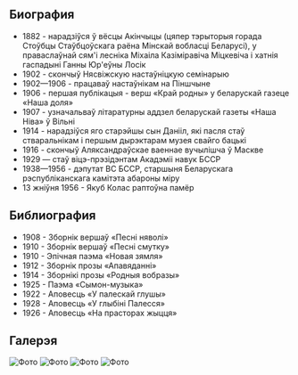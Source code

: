 ﻿---
name: Якуб Колас (Канстанцін Міхайлавіч Міцкевіч)
yearsoflife:  22.10.1882 — 13.08.1956
birthplace: Стоўбцы, Мінская вобласць
description:  Беларускі савецкі пісьменнік, паэт і перакладчык, грамадскі дзеяч
src: https://24smi.org/public/media/290x324/celebrity/2018/11/27/l5bhmgiuhvzk-iakub-kolas.jpg 
video: https://www.youtube.com/watch?v=HxFeWGZspJQ
---

## Биография
*  1882 - нарадзіўся ў вёсцы Акінчыцы (цяпер тэрыторыя горада Стоўбцы Стаўбцоўскага раёна Мінскай вобласці Беларусі), у праваслаўнай сям'і лесніка Міхаіла Казіміравіча Міцкевіча і хатнія гаспадыні Ганны Юр'еўны Лосік
* 1902 - скончыў Нясвіжскую настаўніцкую семінарыю
* 1902—1906 - працаваў настаўнікам на Піншчыне
* 1906 - першая публікацыя - верш «Край родны» у беларускай газеце «Наша доля»
* 1907 - узначальваў літаратурны аддзел беларускай газеты «Наша Ніва» ў Вільні
* 1914 - нарадзіўся яго старэйшы сын Данііл, які пасля стаў стваральнікам і першым дырэктарам музея свайго бацькі
* 1916 - скончыў Аляксандраўскае ваеннае вучылішча ў Маскве 
* 1929  — стаў віцэ-прэзідэнтам Акадэміі навук БССР
* 1938—1956 - дэпутат ВС БССР, старшыня Беларускага рэспубліканскага камітэта абароны міру 
* 13 жніўня 1956 - Якуб Колас раптоўна памёр 

## Библиография
*  1908 - Зборнік вершаў «Песні няволі» 
*  1910 - Зборнік вершаў «Песні смутку»
*  1910 - Эпічная паэма «Новая зямля»
*  1912 - Зборнік прозы «Апавяданні»
*  1914 - Зборнікі прозы «Родныя вобразы»
*  1925 - Паэма «Сымон-музыка» 
*  1922 - Аповесць «У палескай глушы»
*  1928 - Аповесць «У глыбіні Палесся»
*  1926 - Аповесць «На прасторах жыцця»


## Галерэя
![Фото](https://upload.wikimedia.org/wikipedia/commons/thumb/c/c7/Belarus-Minsk-Yakub_Kolas_Square-2.jpg/800px-Belarus-Minsk-Yakub_Kolas_Square-2.jpg)
![Фото](https://upload.wikimedia.org/wikipedia/commons/9/9e/2002._Stamp_of_Belarus_0489.jpg)
![Фото](https://upload.wikimedia.org/wikipedia/commons/thumb/3/34/RR5009-0004R_BU_%D0%9F%D0%B8%D1%81%D0%B0%D1%82%D0%B5%D0%BB%D1%8C_%D0%AF%D0%BA%D1%83%D0%B1_%D0%9A%D0%BE%D0%BB%D0%B0%D1%81%2C_%D0%BA_110-%D0%BB%D0%B5%D1%82%D0%B8%D1%8E_%D1%81%D0%BE_%D0%B4%D0%BD%D1%8F_%D1%80%D0%BE%D0%B6%D0%B4%D0%B5%D0%BD%D0%B8%D1%8F.png/603px-RR5009-0004R_BU_%D0%9F%D0%B8%D1%81%D0%B0%D1%82%D0%B5%D0%BB%D1%8C_%D0%AF%D0%BA%D1%83%D0%B1_%D0%9A%D0%BE%D0%BB%D0%B0%D1%81%2C_%D0%BA_110-%D0%BB%D0%B5%D1%82%D0%B8%D1%8E_%D1%81%D0%BE_%D0%B4%D0%BD%D1%8F_%D1%80%D0%BE%D0%B6%D0%B4%D0%B5%D0%BD%D0%B8%D1%8F.png)
![Фото](https://upload.wikimedia.org/wikipedia/commons/thumb/6/61/%D0%94%D0%BE%D0%BC-%D0%BC%D1%83%D0%B7%D0%B5%D0%B9_%D0%AF%D0%BA%D1%83%D0%B1%D0%B0_%D0%9A%D0%BE%D0%BB%D0%B0%D1%81%D0%B0_%D0%B2_%D0%9F%D0%B8%D0%BD%D1%81%D0%BA%D0%B5.jpg/800px-%D0%94%D0%BE%D0%BC-%D0%BC%D1%83%D0%B7%D0%B5%D0%B9_%D0%AF%D0%BA%D1%83%D0%B1%D0%B0_%D0%9A%D0%BE%D0%BB%D0%B0%D1%81%D0%B0_%D0%B2_%D0%9F%D0%B8%D0%BD%D1%81%D0%BA%D0%B5.jpg)


